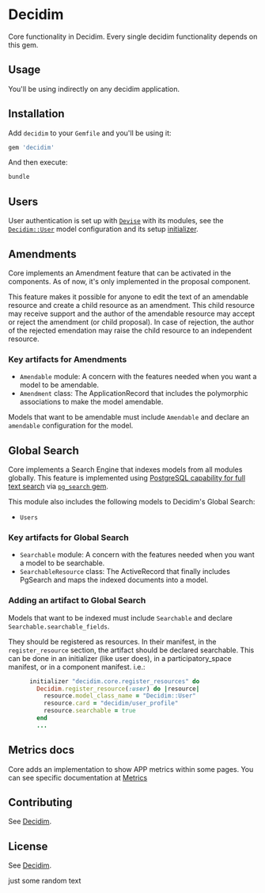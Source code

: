 # Decidim

Core functionality in Decidim. Every single decidim functionality depends on this gem.

## Usage

You'll be using indirectly on any decidim application.

## Installation

Add `decidim` to your `Gemfile` and you'll be using it:

```ruby
gem 'decidim'
```

And then execute:

```bash
bundle
```

## Users

User authentication is set up with [`Devise`](https://github.com/plataformatec/devise) with its modules, see the [`Decidim::User`](https://github.com/decidim/decidim/blob/develop/decidim-core/app/models/decidim/user.rb) model configuration and its setup [initializer](https://github.com/decidim/decidim/blob/develop/decidim-core/config/initializers/devise.rb).

## Amendments

Core implements an Amendment feature that can be activated in the components. As of now, it's only implemented in the proposal component.

This feature makes it possible for anyone to edit the text of an amendable resource and create a child resource as an amendment. This child resource may receive support and the author of the amendable resource may accept or reject the amendment (or child proposal). In case of rejection, the author of the rejected emendation may raise the child resource to an independent resource.

### Key artifacts for Amendments

- `Amendable` module: A concern with the features needed when you want a model to be amendable.
- `Amendment` class: The ApplicationRecord that includes the polymorphic associations to make the model amendable.

Models that want to be amendable must include `Amendable` and declare an `amendable` configuration for the model.

## Global Search

Core implements a Search Engine that indexes models from all modules globally.
This feature is implemented using [PostgreSQL capability for full text search](https://www.postgresql.org/docs/current/static/textsearch.html) via [`pg_search` gem](https://github.com/Casecommons/pg_search).

This module also includes the following models to Decidim's Global Search:

- `Users`

### Key artifacts for Global Search

- `Searchable` module: A concern with the features needed when you want a model to be searchable.
- `SearchableResource` class: The ActiveRecord that finally includes PgSearch and maps the indexed documents into a model.

### Adding an artifact to Global Search

Models that want to be indexed must include `Searchable` and declare `Searchable.searchable_fields`.

They should be registered as resources. In their manifest, in the `register_resource` section, the artifact should be declared searchable.
This can be done in an initializer (like user does), in a participatory_space manifest, or in a component manifest. i.e.:

```ruby
      initializer "decidim.core.register_resources" do
        Decidim.register_resource(:user) do |resource|
          resource.model_class_name = "Decidim::User"
          resource.card = "decidim/user_profile"
          resource.searchable = true
        end
        ...
```

## Metrics docs

Core adds an implementation to show APP metrics within some pages. You can see specific documentation at [Metrics](https://docs.decidim.org/en/develop/metrics/)

## Contributing

See [Decidim](https://github.com/decidim/decidim).

## License

See [Decidim](https://github.com/decidim/decidim).


just some random text 
